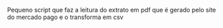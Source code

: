 Pequeno script que faz a leitura do extrato em pdf que é gerado pelo site do mercado pago e o transforma em csv
